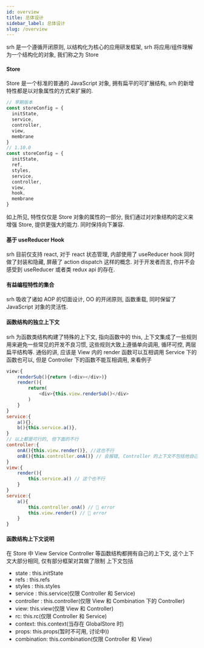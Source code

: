 ```yaml
---
id: overview
title: 总体设计
sidebar_label: 总体设计
slug: /overview
---
```


srh 是一个遵循开闭原则, 以结构化为核心的应用研发框架, srh 将应用/组件理解为一个结构化的对象, 我们称之为 Store

#### Store

Store 是一个标准的普通的 JavaScript 对象, 拥有扁平的可扩展结构, srh 的新增特性都是以对象属性的方式来扩展的.

```js
// 早期版本
const storeConfig = {
  initState,
  service,
  controller,
  view,
  membrane
}
// 1.10.0
const storeConfig = {
  initState,
  ref,
  styles,
  service,
  controller,
  view,
  hook,
  membrane
}
```

如上所见, 特性仅仅是 Store 对象的属性的一部分, 我们通过对对象结构的定义来增强 Store, 提供更强大的能力. 同时保持向下兼容.

#### 基于 useReducer Hook

srh 目前仅支持 react, 对于 react 状态管理, 内部使用了 useReducer hook 同时做了封装和隐藏, 屏蔽了 action dispatch 这样的概念.
对于开发者而言, 你并不会感受到 useReducer 或者类 redux api 的存在.

#### 有益编程特性的集合

srh 吸收了诸如 AOP 的切面设计, OO 的开闭原则, 函数重载, 同时保留了 JavaScript 对象的灵活性.

#### 函数结构的独立上下文

srh 为函数类结构构建了特殊的上下文, 指向函数中的 this, 上下文集成了一些规则用来避免一些常见的开发不良习惯,
这些规则大致上遵循单向调用, 循环可控, 两层扁平结构等. 通俗的讲, 应该是  View 内的 render 函数可以互相调用 Service 下的函数也可以, 但是 Controller 下的函数不能互相调用, 来看例子
```js
view:{
    renderSub(){return (<div></div>)}
    render(){
        return(
            <div>{this.view.renderSub()</div>
        )
    }
}
service:{
    a(){},
    b(){this.service.a()},
}
// 以上都是可行的, 但下面的不行
controller:{
    onA(){this.view.render()}, //这也不行
    onB(){this.controller.onA()} // 会报错, Controller 的上下文不包括他自己
}
view:{
    render(){
        this.service.a() // 这个也不行
    }
}
service:{
    a(){
        this.controller.onA() // 🚫 error
        this.view.render() // 🚫 error
    }
}

```
#### 函数结构上下文说明

在 Store 中 View Service Controller 等函数结构都拥有自己的上下文, 这个上下文大部分相同, 仅有部分框架对其做了限制
上下文包括

- state : this.initState
- refs : this.refs
- styles : this.styles
- service : this.service(仅限 Controller 和 Service)
- controller : this.controller(仅限 View 和 Combination 下的 Controller)
- view: this.view(仅限 View 和 Controller)
- rc: this.rc(仅限 Controller 和 Service)
- context: this.context(当存在 GlobalStore 时)
- props: this.props(暂时不可用, 讨论中))
- combination: this.combination(仅限 Controller 和 View)